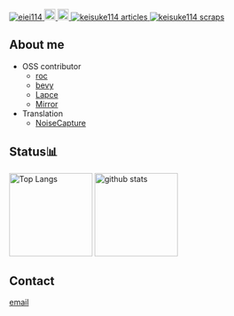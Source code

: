 <p align="left"> 
  <a href="https://github.com/eiei114/eiei114/">
    <img src="https://komarev.com/ghpvc/?username=eiei114" alt="eiei114" />
  </a>
  <a href="http://twitter.com/KEisuke62350514">
    <img height="20" src="https://img.shields.io/twitter/follow/KEisuke62350514?label=Twitter&logo=twitter&style=flat" />
  </a>
  <a href="https://github.com/eiei114">
    <img height="20" src="https://img.shields.io/github/followers/eiei114?label=follow&logo=github&style=flat" />
  </a>
    <a href="https://zenn.dev/keisuke114/articles">
    <img src="https://zenn.badge.nikaera.com/s/keisuke114/articles?style=plastic" alt="keisuke114 articles" />
  </a>
  <a href="https://zenn.dev/keisuke114/scraps">
    <img src="https://zenn.badge.nikaera.com/s/keisuke114/scraps?style=plastic" alt="keisuke114 scraps" />
  </a>

## About me

 - OSS contributor
   - [roc](https://github.com/eiei114/roc)
   - [bevy](https://github.com/bevyengine/bevy)
   - [Lapce](https://github.com/lapce/lapce)
   - [Mirror](https://github.com/vis2k/Mirror)
 - Translation
   - [NoiseCapture](https://github.com/Universite-Gustave-Eiffel/NoiseCapture)
## Status📊
<p align="left"> 
  <img alt="Top Langs" height="150px" src="https://github-readme-stats.vercel.app/api/top-langs/?username=eiei114&layout=compact&show_icons=true&theme=onedark" />
    <img alt="github stats" height="150px" src="https://github-readme-stats.vercel.app/api?username=eiei114&theme=onedark&show_icons=ture" />
</p>

## Contact

[email](mailto:ekawano114@gmail.com) 
